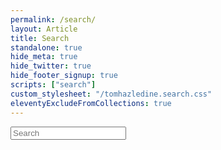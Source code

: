 ```yaml
---
permalink: /search/
layout: Article
title: Search
standalone: true
hide_meta: true
hide_twitter: true
hide_footer_signup: true
scripts: ["search"]
custom_stylesheet: "/tomhazledine.search.css"
eleventyExcludeFromCollections: true
---
```


<div id="js__search">
    <input type="text" placeholder="Search"/>
</div>
